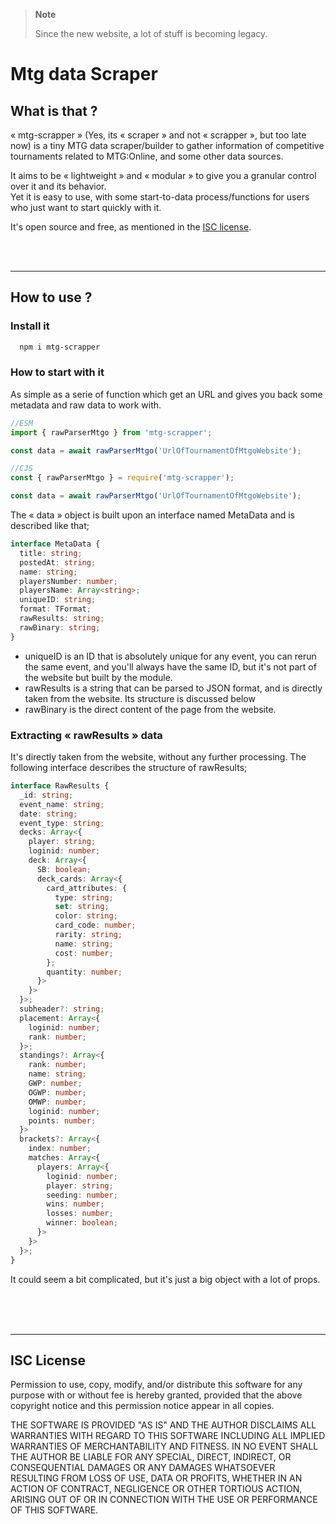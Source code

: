 > **Note**
> 
> Since the new website, a lot of stuff is becoming legacy.

# Mtg data Scraper
## What is that ?
« mtg-scrapper » (Yes, its « scraper » and not « scrapper », but too late now) is a tiny MTG data scraper/builder
to gather information of competitive tournaments related to MTG:Online, and some other data sources.

It aims to be « lightweight » and « modular » to give you a granular control over it and its
behavior. <br> Yet it is easy to use, with some start-to-data process/functions for users 
who just want to start quickly with it.

It's open source and free, as mentioned in the [ISC license](#ISC-License).

<br><br><hr>

## How to use ?
### Install it
```powershell
  npm i mtg-scrapper
```
### How to start with it
As simple as a serie of function which get an URL and gives you back some metadata and raw data
to work with.

```typescript
//ESM
import { rawParserMtgo } from 'mtg-scrapper';

const data = await rawParserMtgo('UrlOfTournamentOfMtgoWebsite');
```
```typescript
//CJS
const { rawParserMtgo } = require('mtg-scrapper');

const data = await rawParserMtgo('UrlOfTournamentOfMtgoWebsite');
```

The « data » object is built upon an interface named MetaData and is described like that;
```typescript
interface MetaData {
  title: string;
  postedAt: string;
  name: string;
  playersNumber: number;
  playersName: Array<string>;
  uniqueID: string;
  format: TFormat;
  rawResults: string;
  rawBinary: string;
}
```

- uniqueID is an ID that is absolutely unique for any event, you can rerun the same event, and you'll
always have the same ID, but it's not part of the website but built by the module.
- rawResults is a string that can be parsed to JSON format, and is directly taken from the website.
  Its structure is discussed below
- rawBinary is the direct content of the page from the website.

### Extracting « rawResults » data
It's directly taken from the website, without any further processing. The following interface
describes the structure of rawResults;
```typescript
interface RawResults {
  _id: string;
  event_name: string;
  date: string;
  event_type: string;
  decks: Array<{
    player: string;
    loginid: number;
    deck: Array<{
      SB: boolean;
      deck_cards: Array<{
        card_attributes: {
          type: string;
          set: string;
          color: string;
          card_code: number;
          rarity: string;
          name: string;
          cost: number;
        };
        quantity: number;
      }>
    }>
  }>;
  subheader?: string;
  placement: Array<{
    loginid: number;
    rank: number;
  }>;
  standings?: Array<{
    rank: number;
    name: string;
    GWP: number;
    OGWP: number;
    OMWP: number;
    loginid: number;
    points: number;
  }>
  brackets?: Array<{
    index: number;
    matches: Array<{
      players: Array<{
        loginid: number;
        player: string;
        seeding: number;
        wins: number;
        losses: number;
        winner: boolean;
      }>
    }>
  }>;
}
```
It could seem a bit complicated, but it's just a big object with a lot of props.

<br><br><br><hr>

## ISC License

<p>
Permission to use, copy, modify, and/or distribute this software for any purpose 
with or without fee is hereby granted, provided that the above copyright notice and 
this permission notice appear in all copies.

THE SOFTWARE IS PROVIDED "AS IS" AND THE AUTHOR DISCLAIMS ALL WARRANTIES WITH REGARD TO THIS
SOFTWARE INCLUDING ALL IMPLIED WARRANTIES OF MERCHANTABILITY AND FITNESS. IN NO EVENT SHALL
THE AUTHOR BE LIABLE FOR ANY SPECIAL, DIRECT, INDIRECT, OR CONSEQUENTIAL DAMAGES OR ANY DAMAGES
WHATSOEVER RESULTING FROM LOSS OF USE, DATA OR PROFITS, WHETHER IN AN ACTION OF CONTRACT,
NEGLIGENCE OR OTHER TORTIOUS ACTION, ARISING OUT OF OR IN CONNECTION WITH THE USE OR PERFORMANCE
OF THIS SOFTWARE.
</p>
